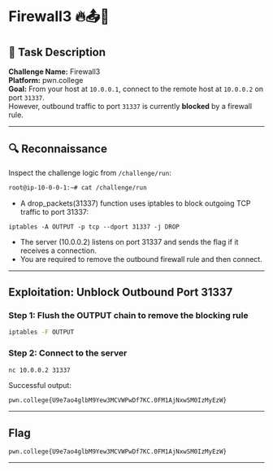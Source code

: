 # Firewall3 🔥📤🧱

## 🧠 Task Description

**Challenge Name:** Firewall3  
**Platform:** pwn.college  
**Goal:** From your host at `10.0.0.1`, connect to the remote host at `10.0.0.2` on port `31337`.  
However, outbound traffic to port `31337` is currently **blocked** by a firewall rule.

---

## 🔍 Reconnaissance

Inspect the challenge logic from `/challenge/run`:

```bash
root@ip-10-0-0-1:~# cat /challenge/run
```
- A drop_packets(31337) function uses iptables to block outgoing TCP traffic to port 31337:
```
iptables -A OUTPUT -p tcp --dport 31337 -j DROP
```
- The server (10.0.0.2) listens on port 31337 and sends the flag if it receives a connection.
- You are required to remove the outbound firewall rule and then connect.


---
## Exploitation: Unblock Outbound Port 31337
### Step 1: Flush the OUTPUT chain to remove the blocking rule
```bash
iptables -F OUTPUT
```
### Step 2: Connect to the server
```bash
nc 10.0.0.2 31337
```
Successful output:
```
pwn.college{U9e7ao4glbM9Yew3MCVWPwDf7KC.0FM1AjNxwSM0IzMyEzW}
```
---
## Flag
```
pwn.college{U9e7ao4glbM9Yew3MCVWPwDf7KC.0FM1AjNxwSM0IzMyEzW}
```
---
